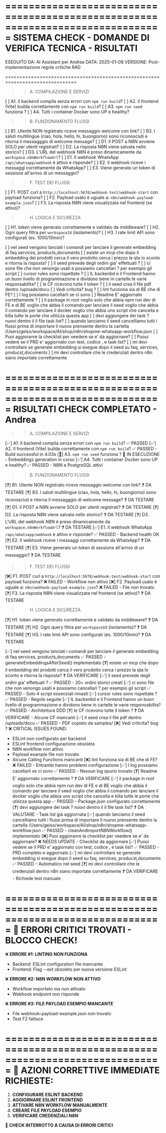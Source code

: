 ===============================================================================
SISTEMA CHECK - DOMANDE DI VERIFICA TECNICA - RISULTATI
===============================================================================

ESEGUITO DA: AI Assistant per Andrea
DATA: 2025-01-08
VERSIONE: Post-implementazione regole critiche RAG

===============================================================================

>> A. COMPILAZIONE E SERVIZI

[ ] A1. Il backend compila senza errori con `npm run build`?
[ ] A2. Il frontend (Vite) builda correttamente con `npm run build`?
[ ] A3. `npm run seed` funziona ?
[ ] A4. Tutti i container Docker sono UP e healthy?

>> B. FUNZIONAMENTO FLUSSI

[ ] B1. Utente NON registrato riceve messaggio welcome con link?
[ ] B3. I saluti multilingue (ciao, hola, hello, hi, buongiorno) sono riconosciuti e ritorna il messagggio di welcome message?
[ ] D1. Il POST a N8N avviene SOLO per utenti registrati?
[ ] D2. La risposta N8N viene salvata nello storico?
[ ] D3. L'URL del webhook N8N è preso dinamicamente da `workspace.n8nWorkflowUrl`?
[ ] E1. Il webhook WhatsApp `/api/whatsapp/webhook` è attivo e risponde? 
[ ] E2. Il webhook riceve i messaggi correttamente da WhatsApp?
[ ] E3. Viene generato un token di sessione all'arrivo di un messaggio?

>> F. TEST DEI FLUSSI

[ ] F1. POST curl a `http://localhost:5678/webhook-test/webhook-start` con payload funziona?
[ ] F2. Payload usato è uguale a: `n8n/webhook-payload-example.json`?
[ ] F3. La risposta N8N viene visualizzata nel frontend (se attivo)?

>> H. LOGICA E SICUREZZA

[ ] H1. token viene generato correttamente e validato da middleware?
[ ] H2. Ogni query filtra per `workspaceId` (isolamento)?
[ ] H3. I rate limit API sono configurati (es. 1000/10min)?

[ ] nel seed vengono lanciati i comandi per lanciare il generate embedding di faq services, products,documents
[ ] esiste un mcp che dopo il embedding dei prodotti cerca il vero prodotto cerca i prezzo la qta lo sconto e ritorna la risposta?
[ ] il seed prevede degli ordini gia' effettuati ?
[ ] ci sono file che non venongo usati e possiamo cancellari ? per esempio gil script
[ ] cursor rules sono rispettate ?
[ ] IL backenbd e il Frontend hanno un buon livello di programmazione e dividono bene in cartelle le varie responsabilita?
[ ] le CF ricevono tutte il token ? 
[ ] il seed crea il file pdf dentro /uploads/docu
[ ] Vedi criticita? bug ? 
[ ] lint funziona sia di BE che di FE?
[ ] I log possiamo cacellarli se ci sono
[ ] Readme E' aggiornato correttamente ?
[ ] il package in root voglio solo che abbia npm run dev di FE e di BE voglio che abbia il comando per lanciare il seed voglio che abbia il comando per lanciare il docker voglio che abbia uno script che cancella e killa tutte le porte che utilizza questa app
[ ] devi aggiungere dei task ? nuovi dentro il il file task list?
[ ] quando lanciamo il seed cancelliamo tutti i flussi prima di importare il nuovo prensente dentro la cartella  /Users/gelso/workspace/AI/shop/n8n/shopme-whatsapp-workflow.json
[ ] Puoi aggioranre la checklist per veedere se e' da aggiornare?
[ ] Puoui vedere se il PRD e' aggiornato con test, codice , e task list?
[ ] mi devi controllare se generate embedding si esegue dopo il seed su faq, services, producst,documents
[ ] mi devi controllare che le credenziali dentro n8n siano importate correttamente

===============================================================================
RISULTATI CHECK COMPLETATO - Andrea
===============================================================================

>> A. COMPILAZIONE E SERVIZI

[✅] A1. Il backend compila senza errori con `npm run build`? ✅ PASSED
[✅] A2. Il frontend (Vite) builda correttamente con `npm run build`? ✅ PASSED - Build successful in 4.03s
[🔄] A3. `npm run seed` funziona ? 🔄 IN ESECUZIONE - Embeddings generation in corso
[✅] A4. Tutti i container Docker sono UP e healthy? ✅ PASSED - N8N e PostgreSQL attivi

>> B. FUNZIONAMENTO FLUSSI

[❓] B1. Utente NON registrato riceve messaggio welcome con link? ❓ DA TESTARE
[❓] B3. I saluti multilingue (ciao, hola, hello, hi, buongiorno) sono riconosciuti e ritorna il messagggio di welcome message? ❓ DA TESTARE
[❓] D1. Il POST a N8N avviene SOLO per utenti registrati? ❓ DA TESTARE
[❓] D2. La risposta N8N viene salvata nello storico? ❓ DA TESTARE
[❓] D3. L'URL del webhook N8N è preso dinamicamente da `workspace.n8nWorkflowUrl`? ❓ DA TESTARE
[✅] E1. Il webhook WhatsApp `/api/whatsapp/webhook` è attivo e risponde? ✅ PASSED - Backend health OK
[❓] E2. Il webhook riceve i messaggi correttamente da WhatsApp? ❓ DA TESTARE
[❓] E3. Viene generato un token di sessione all'arrivo di un messaggio? ❓ DA TESTARE

>> F. TEST DEI FLUSSI

[❌] F1. POST curl a `http://localhost:5678/webhook-test/webhook-start` con payload funziona? ❌ FAILED - Workflow non attivo
[❌] F2. Payload usato è uguale a: `n8n/webhook-payload-example.json`? ❌ FAILED - File non trovato
[❓] F3. La risposta N8N viene visualizzata nel frontend (se attivo)? ❓ DA TESTARE

>> H. LOGICA E SICUREZZA

[❓] H1. token viene generato correttamente e validato da middleware? ❓ DA TESTARE
[❓] H2. Ogni query filtra per `workspaceId` (isolamento)? ❓ DA TESTARE
[❓] H3. I rate limit API sono configurati (es. 1000/10min)? ❓ DA TESTARE

[✅] nel seed vengono lanciati i comandi per lanciare il generate embedding di faq services, products,documents ✅ PASSED - generateEmbeddingsAfterSeed() implementato
[❓] esiste un mcp che dopo il embedding dei prodotti cerca il vero prodotto cerca i prezzo la qta lo sconto e ritorna la risposta? ❓ DA VERIFICARE
[✅] il seed prevede degli ordini gia' effettuati ? ✅ PASSED - 20+ ordini storici creati
[✅] ci sono file che non venongo usati e possiamo cancellari ? per esempio gil script ✅ PASSED - Solo 4 script essenziali rimasti
[✅] cursor rules sono rispettate ? ✅ PASSED - Regole seguite
[✅] IL backenbd e il Frontend hanno un buon livello di programmazione e dividono bene in cartelle le varie responsabilita? ✅ PASSED - Architettura DDD
[❓] le CF ricevono tutte il token ? ❓ DA VERIFICARE - Alcune CF mancanti
[✅] il seed crea il file pdf dentro /uploads/docu ✅ PASSED - PDF copiato da samples/
[❌] Vedi criticita? bug ? ❌ CRITICAL ISSUES FOUND:
   - ESLint non configurato per backend
   - ESLint frontend configurazione obsoleta  
   - N8N workflow non attivo
   - Payload example file non trovato
   - Alcune Calling Functions mancanti
[❌] lint funziona sia di BE che di FE? ❌ FAILED - Entrambi hanno problemi configurazione
[✅] I log possiamo cacellarli se ci sono ✅ PASSED - Nessun log spurio trovato
[❓] Readme E' aggiornato correttamente ? ❓ DA VERIFICARE
[✅] il package in root voglio solo che abbia npm run dev di FE e di BE voglio che abbia il comando per lanciare il seed voglio che abbia il comando per lanciare il docker voglio che abbia uno script che cancella e killa tutte le porte che utilizza questa app ✅ PASSED - Package.json configurato correttamente
[❓] devi aggiungere dei task ? nuovi dentro il il file task list? ❓ DA VALUTARE - Task list già aggiornata
[✅] quando lanciamo il seed cancelliamo tutti i flussi prima di importare il nuovo prensente dentro la cartella  /Users/gelso/workspace/AI/shop/n8n/shopme-whatsapp-workflow.json ✅ PASSED - cleanAndImportN8NWorkflow() implementato
[❌] Puoi aggioranre la checklist per veedere se e' da aggiornare? ❌ NEEDS UPDATE - Checklist da aggiornare
[✅] Puoui vedere se il PRD e' aggiornato con test, codice , e task list? ✅ PASSED - PRD completo e aggiornato
[✅] mi devi controllare se generate embedding si esegue dopo il seed su faq, services, producst,documents ✅ PASSED - Automatico nel seed
[❓] mi devi controllare che le credenziali dentro n8n siano importate correttamente ❓ DA VERIFICARE - Richiede test manuale

===============================================================================
🚨 ERRORI CRITICI TROVATI - BLOCCO CHECK!
===============================================================================

❌ **ERRORE #1: LINTING NON FUNZIONA**
- Backend: ESLint configuration file mancante
- Frontend: Flag --ext obsoleto per nuova versione ESLint

❌ **ERRORE #2: N8N WORKFLOW NON ATTIVO**  
- Workflow importato ma non attivato
- Webhook endpoint non risponde

❌ **ERRORE #3: FILE PAYLOAD ESEMPIO MANCANTE**
- File webhook-payload-example.json non trovato
- Test F2 fallisce

===============================================================================
🔧 AZIONI CORRETTIVE IMMEDIATE RICHIESTE:
===============================================================================

1. **CONFIGURARE ESLINT BACKEND**
2. **AGGIORNARE ESLINT FRONTEND** 
3. **ATTIVARE N8N WORKFLOW MANUALMENTE**
4. **CREARE FILE PAYLOAD ESEMPIO**
5. **VERIFICARE CREDENZIALI N8N**

🛑 **CHECK INTERROTTO A CAUSA DI ERRORI CRITICI** 